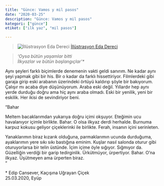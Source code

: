 ```yaml
---
title: "Günce: Vamos y mil pasos"
date: "2020-03-25"
description: "Günce: Vamos y mil pasos"
kategori: ["günce"]
etiket: ["ilk yaz", "mil pasos"]

---
```


>![İllüstrasyon Eda Dereci](/images/eda-dereci-kirmizi.jpg) [İllüstrasyon Eda Dereci](https://www.instagram.com/p/BvJlHrHgcWG)

>*‘Oysa bütün yaşamlar bitti  
İlkyazlar ve bütün başlangıçlar’\**

Aynı şeyleri farklı biçimlerde denemenin vakti geldi sanırım. Ne kadar aynı şeyi yapmak gibi bir his. Bir o kadar da farklı hissettiriyor. Filmlerdeki gibi garaja girip eski arabanın üzerindeki örtüyü kaldırıp şöyle bir bakıyorum. Çalışır mı acaba diye düşünüyorum. Araba eski değil. Yıllardır hep aynı yerde durduğu doğru ama hiç aynı araba olmadı. Eski bir yenilik, yeni bir eskilik. Her ikisi de sevindiriyor beni.

<!--more-->

“Bahar

Meltem bacaklarımdan yukarıya doğru içimi okşuyor. Eteğimin ucu havalanıyor içimle birlikte. Bahar. O olsa ilkyaz derdi herhalde. Burnuma karpuz kokusu geliyor çiçeklerinki ile birlikte. Ferah, insanın içini serinleten. 

Yanaklarımın biraz kızarık olduğuna, parmaklarımın ucunda durduğuma, ayaklarımın yere sıkı sıkı bastığına eminim. Kuşlar nasıl salonda oturur gibi oturuyorlarsa bir telin üstünde. İçim içime öyle sığıyor. Sığmıyor da. Güzelliğin verdiği bir garip tedirginlik. Ürkütmüyor, ürpertiyor. Bahar. O’na ilkyaz. Üşütmeyen ama ürperten biraz.  
”

\* Edip Cansever, Kaçışına Uğrayan Çiçek  
25.03.2020, Eyüp
